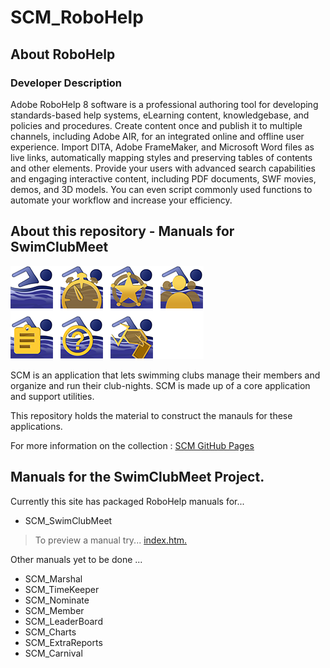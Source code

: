 # SCM_RoboHelp

## About RoboHelp

### Developer Description

Adobe RoboHelp 8 software is a professional authoring tool for developing standards-based help systems, eLearning content, knowledgebase, and policies and procedures. Create content once and publish it to multiple channels, including Adobe AIR, for an integrated online and offline user experience. Import DITA, Adobe FrameMaker, and Microsoft Word files as live links, automatically mapping styles and preserving tables of contents and other elements. Provide your users with advanced search capabilities and engaging interactive content, including PDF documents, SWF movies, demos, and 3D models. You can even script commonly used functions to automate your workflow and increase your efficiency.

## About this repository - Manuals for SwimClubMeet

![SCM_ICONS](/PROJECT/contents/assets/images/Interface/SCM_GroupOfIcons.png)

SCM is an application that lets swimming clubs manage their members and organize and run their club-nights. SCM is made up of a core application and support utilities.

This repository holds the material to construct the manauls for these applications.

For more information on the collection : [SCM GitHub Pages](https://artanemus.github.io)

## Manuals for the SwimClubMeet Project.

Currently this site has packaged RoboHelp manuals for...

- SCM_SwimClubMeet

> To preview a manual try... [index.htm.](https://github.com/Artanemus/SCM_RoboHelp/index.html)


Other manuals yet to be done ...

- SCM_Marshal
- SCM_TimeKeeper
- SCM_Nominate
- SCM_Member
- SCM_LeaderBoard
- SCM_Charts
- SCM_ExtraReports
- SCM_Carnival


